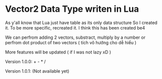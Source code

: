 # Vector2 Data Type writen in Lua

As y'all know that Lua just have table as its only data structure
So I created it. To be more specific, recreated it. I think this has been created be4

We can perfrom adding 2 vectors, substract, multiply by a number
or perfrom dot product of two vectors ( tích vô hướng cho dễ hiểu )

More features will be updated ( if I was not lazy xD )

Version 1.0.0: + - * /

Version 1.0.1: (Not available yet)